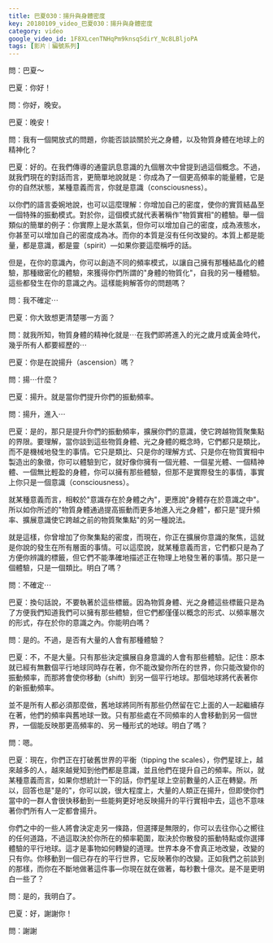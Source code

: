 ```yaml
---
title: 巴夏030：揚升與身體密度
key: 20180109_video_巴夏030：揚升與身體密度
category: video
google_video_id: 1F8XLcenTNHqPm9knsqSdirY_Nc8LBljoPA
tags: [影片｜編號系列]
---
```


問：巴夏～

巴夏：你好！

問：你好，晚安。

巴夏：晚安！

問：我有一個開放式的問題，你能否談談關於光之身體，以及物質身體在地球上的精神化？

巴夏：好的。在我們傳導的通靈訊息意識的九個層次中曾提到過這個概念。不過，就我們現在的對話而言，更簡單地說就是：你成為了一個更高頻率的能量體，它是你的自然狀態，某種意義而言，你就是意識（consciousness）。

以你們的語言委婉地說，也可以這麼理解：你增加自己的密度，使你的實質結晶至一個特殊的振動模式。對於你，這個模式就代表著稱作"物質實相"的體驗。舉一個類似的簡單的例子：你實際上是水蒸氣，但你可以增加自己的密度，成為液態水，你甚至可以增加自己的密度成為冰。而你的本質是沒有任何改變的。本質上都是能量，都是意識，都是靈（spirit）—如果你要這麼稱呼的話。

但是，在你的意識內，你可以創造不同的頻率模式，以讓自己擁有那種結晶化的體驗，那種緻密化的體驗，來獲得你們所謂的"身體的物質化"，自我的另一種體驗。這些都發生在你的意識之內。這樣能夠解答你的問題嗎？

問：我不確定⋯

巴夏：你大致想更清楚哪一方面？

問：就我所知，物質身體的精神化就是⋯在我們即將進入的光之歲月或黃金時代，幾乎所有人都要經歷的⋯

巴夏：你是在說揚升（ascension）嗎？

問：揚⋯什麼？

巴夏：揚升。就是當你們提升你們的振動頻率。

問：揚升，進入⋯

巴夏：是的，那只是提升你們的振動頻率，擴展你們的意識，使它跨越物質聚集點的界限。要理解，當你談到這些物質身體、光之身體的概念時，它們都只是類比，而不是機械地發生的事情。它只是類比、只是你的理解方式、只是你在物質實相中製造出的象徵，你可以體驗到它，就好像你擁有一個光體、一個星光體、一個精神體、一個無比輕盈的身體，你可以擁有那些體驗，但那不是實際發生的事情，事實上你只是一個意識（consciousness）。

就某種意義而言，相較於"意識存在於身體之內"，更應說"身體存在於意識之中"。所以如你所述的"物質身體通過提高振動而更多地進入光之身體"，都只是"提升頻率、擴展意識使它跨越之前的物質聚集點"的另一種說法。

就是這樣，你曾增加了你聚集點的密度，而現在，你正在擴展你意識的聚焦，這就是你說的發生在所有層面的事情。可以這麼說，就某種意義而言，它們都只是為了方便你辨識的標籤，但它們不能準確地描述正在物理上地發生著的事情。那只是一個體驗，只是一個類比。明白了嗎？

問：不確定⋯

巴夏：換句話說，不要執著於這些標籤。因為物質身體、光之身體這些標籤只是為了方便我們知道我們可以擁有那些體驗，但它們都僅僅以概念的形式、以頻率層次的形式，存在於你的意識之內。你能明白嗎？

問：是的。不過，是否有大量的人會有那種體驗？

巴夏：不，不是大量。只有那些決定擴展自身意識的人會有那些體驗。記住：原本就已經有無數個平行地球同時存在著，你不能改變你所在的世界，你只能改變你的振動頻率，而那將會使你移動（shift）到另一個平行地球。那個地球將代表著你的新振動頻率。

並不是所有人都必須那麼做，舊地球將同所有那些仍然留在它上面的人一起繼續存在著，他們的頻率與舊地球一致。只有那些處在不同頻率的人會移動到另一個世界，一個能反映那更高頻率的、另一種形式的地球。明白了嗎？

問：嗯。

巴夏：現在，你們正在打破舊世界的平衡（tipping the scales），你們星球上，越來越多的人，越來越覺知到他們都是意識，並且他們在提升自己的頻率。所以，就某種意義而言，如果你想統計一下的話，你們星球上空前數量的人正在轉變。所以，回答也是"是的"，你可以說，很大程度上，大量的人類正在揚升，但即使你們當中的一群人會很快移動到一些能夠更好地反映揚升的平行實相中去，這也不意味著你們所有人一定都會揚升。

你們之中的一些人將會決定走另一條路，但選擇是無限的，你可以去往你心之嚮往的任何道路，不過這取決於你所在的頻率範圍，取決於你散發的振動特點或你選擇體驗的平行地球。這才是事物如何轉變的道理。世界本身不會真正地改變，改變的只有你。你移動到一個已存在的平行世界，它反映著你的改變。正如我們之前談到的那樣，而你在不斷地做著這件事—你現在就在做著，每秒數十億次。是不是更明白一些了？

問：是的，我明白了。

巴夏：好，謝謝你！

問：謝謝

